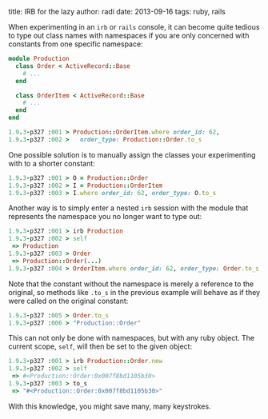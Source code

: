 title: IRB for the lazy
author: radi
date: 2013-09-16
tags: ruby, rails

When experimenting in an `irb` or `rails` console, it can become quite tedious
to type out class names with namespaces if you are only concerned with
constants from one specific namespace:

```ruby
module Production
  class Order < ActiveRecord::Base
    # ...
  end

  class OrderItem < ActiveRecord::Base
    # ...
  end
end

1.9.3-p327 :001 > Production::OrderItem.where order_id: 62,
1.9.3-p327 :002 >   order_type: Production::Order.to_s
```
One possible solution is to manually assign the classes your experimenting with
to a shorter constant:

```ruby
1.9.3-p327 :001 > O = Production::Order
1.9.3-p327 :002 > I = Production::OrderItem
1.9.3-p327 :003 > I.where order_id: 62, order_type: O.to_s
```

Another way is to simply enter a nested `irb` session with the module that
represents the namespace you no longer want to type out:

```ruby
1.9.3-p327 :001 > irb Production
1.9.3-p327 :002 > self
 => Production
1.9.3-p327 :003 > Order
 => Production::Order(...)
1.9.3-p327 :004 > OrderItem.where order_id: 62, order_type: Order.to_s
```

Note that the constant without the namespace is merely a reference to the
original, so methods like `.to_s` in the previous example will behave as if they
were called on the original constant:

```ruby
1.9.3-p327 :005 > Order.to_s
1.9.3-p327 :006 > "Production::Order"
```

This can not only be done with namespaces, but with any ruby object. The current
scope, `self`, will then be set to the given object:

```ruby
1.9.3-p327 :001 > irb Production::Order.new
1.9.3-p327 :002 > self
 => #<Production::Order:0x007f8bd1105b30>
1.9.3-p327 :003 > to_s
 => "#<Production::Order:0x007f8bd1105b30>"
```

With this knowledge, you might save many, many keystrokes.
